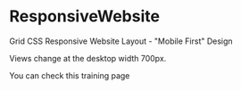 # ResponsiveWebsite
<p>Grid CSS Responsive Website Layout - "Mobile First" Design</p>
<p>Views change at the desktop width 700px.</p>

<p>You can check this training page <a href="trainingResponsivePage.surge.sh" target="_blank>here</a>.</p>
